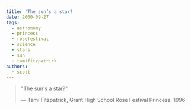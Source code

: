 ```yaml
---
title: 'The sun’s a star?'
date: 2000-09-27
tags:
  - astronomy
  - princess
  - rosefestival
  - science
  - stars
  - sun
  - tamifitzpatrick
authors:
  - scott
---
```


> "The sun's a star?"
>
> — Tami Fitzpatrick, Grant High School Rose Festival Princess, 1996
